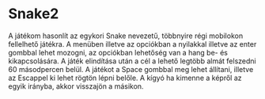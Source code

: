# Snake2
A játékom hasonlít az egykori Snake nevezetű, többnyire régi mobilokon fellelhető játékra.
A menüben illetve az opciókban a nyilakkal illetve az enter gombbal lehet mozogni, az opciókban lehetőség van a hang be- és kikapcsolására.
A játék elindítása után a cél a lehető legtöbb almát felszedni 60 másodpercen belül. 
A játékot a Space gombbal meg lehet állítani, illetve az Escappel ki lehet rögtön lépni belőle.
A kígyó ha kimenne a képről az egyik irányba, akkor visszajön a másikon.
